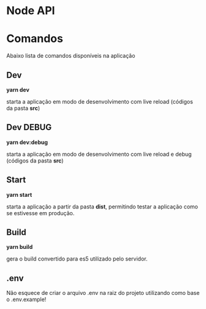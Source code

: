 # Node API
# Comandos

Abaixo lista de comandos disponíveis na aplicação

## Dev

**yarn dev**

starta a aplicação em modo de desenvolvimento com live reload (códigos da pasta **src**)

## Dev DEBUG

**yarn dev:debug**

starta a aplicação em modo de desenvolvimento com live reload e debug (códigos da pasta **src**)

## Start

**yarn start**

starta a aplicação a partir da pasta **dist**, permitindo testar a aplicação como se estivesse em produção.

## Build

**yarn build**

gera o build convertido para es5 utilizado pelo servidor.


## .env
Não esquece de criar o arquivo .env na raiz do projeto utilizando como base o .env.example!
